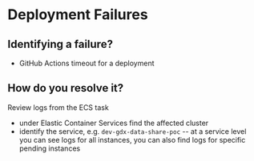 # Deployment Failures

## Identifying a failure?

- GitHub Actions timeout for a deployment

## How do you resolve it?

Review logs from the ECS task
- under Elastic Container Services find the affected cluster
- identify the service, e.g. `dev-gdx-data-share-poc`
-- at a service level you can see logs for all instances, you can also find logs for specific pending instances
